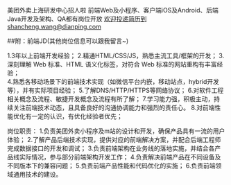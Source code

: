 美团外卖上海研发中心招人啦
前端Web及小程序、客户端iOS及Android、后端Java开发及架构、QA都有岗位开放
欢迎投递简历到shancheng.wang@dianping.com

##附：前端JD(其他岗位信息可以跟我留言~)

1.3年以上前端开发经验； 
2.精通HTML/CSS/JS，熟悉主流工具/框架的开发； 
3.深刻理解 Web 标准、HTML 语义化标签，对符合 Web 标准的网站重构有丰富经验；  
4.熟悉各移动场景下的前端技术实现（如微信平台内嵌，移动站点，hybrid开发等），并有实际项目经验； 
5.了解DNS/HTTP/HTTPS等网络协议； 
6.对软件工程相关概念及流程、敏捷开发概念及流程有所了解；
7.学习能力强，积极主动，持续关注前端技术动态，且具备良好的沟通协调能力和强烈的责任心。 
8.对前端性能优化有一定的认识，有优化经验者优先； 

岗位职责：
1.负责美团外卖小程序及m站的设计和开发，确保产品具有一流的用户体验；
2.了解产品后端技术实现，提供对应的前端解决方案，并配合后端工程师完成数据接口的开发和调试；
3.负责前端架构在业务线的落地实施，并结合各产品线实际情况，参与部分前端架构开发工作；
4.负责解决前端产品在不同设备及不同版本下的兼容问题；
5.负责前端产品性能和代码优化的实施；
6.负责前端领域通用技术的建设。
